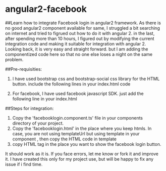 # angular2-facebook
##Learn how to integrate Facebook login in angular2 framework. 
As there is no good angular2 component available for same, I struggled a bit searching on internet and tried to figrued out how to do it with angular 2. in the last, after spending more than 10 hours, I figured out by modifying the current integration code and making it suitable for integration with angular 2. Looking back, it is very easy and straight forward. but I am adding the componentized code here so that no one else loses a night on the same problem.

##Pre-requisities:
1. I have used bootstrap css and bootstrap-social css library for the HTML button. include the following lines in your index.html code

<link href="https://cdnjs.cloudflare.com/ajax/libs/bootstrap-social/4.12.0/bootstrap-social.min.css" rel="stylesheet">
<link href="https://maxcdn.bootstrapcdn.com/bootstrap/3.3.6/css/bootstrap.min.css" rel="stylesheet">

2. For facebook, I have used facebook javascript SDK. just add the following line in your index.html

<script src="//connect.facebook.net/en_US/sdk.js"></script>

##Steps for integration: 
1. Copy the 'facebooklogin.component.ts' file in your components directory of your project.
2. Copy the 'facebooklogin.html' in the place where you keep htmls. In case, you are not using templateUrl but using template in your component , then copy the HTML code in template 
3. copy <cp-facebook-login></cp-facebook-login> HTML tag in the place you want to show the facebook login button.

It should work as it is. If you face errors, let me know or fork it and improve it. I have created this only for my project use, but will be happy to fix any issue if i find time.
 




